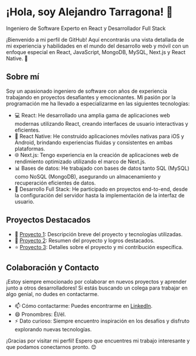 # ¡Hola, soy Alejandro Tarragona! 👋
Ingeniero de Software Experto en React y Desarrollador Full Stack

¡Bienvenido a mi perfil de GitHub! Aquí encontrarás una vista detallada de mi experiencia y habilidades en el mundo del desarrollo web y móvil con un enfoque especial en React, JavaScript, MongoDB, MySQL, Next.js y React Native. 🚀

## Sobre mí
Soy un apasionado ingeniero de software con años de experiencia trabajando en proyectos desafiantes y emocionantes. Mi pasión por la programación me ha llevado a especializarme en las siguientes tecnologías:

- 💻 React: He desarrollado una amplia gama de aplicaciones web modernas utilizando React, creando interfaces de usuario interactivas y eficientes.
- 📱 React Native: He construido aplicaciones móviles nativas para iOS y Android, brindando experiencias fluidas y consistentes en ambas plataformas.
- 🌐 Next.js: Tengo experiencia en la creación de aplicaciones web de rendimiento optimizado utilizando el marco de Next.js.
- 📊 Bases de datos: He trabajado con bases de datos tanto SQL (MySQL) como NoSQL (MongoDB), asegurando un almacenamiento y recuperación eficientes de datos.
- 🤖 Desarrollo Full Stack: He participado en proyectos end-to-end, desde la configuración del servidor hasta la implementación de la interfaz de usuario.

## Proyectos Destacados
- 🚀 [Proyecto 1](https://terciadesign.com/): Descripción breve del proyecto y tecnologías utilizadas.
- 🌟 [Proyecto 2](https://spotify-2-nextjs-12-middleware-2-alejandrotarragona.vercel.app/): Resumen del proyecto y logros destacados.
- ⭐️ [Proyecto 3](https://trello-2-nextjs-13-4-gpt-zustand-dragndrop-a-alejandrotarragona.vercel.app/): Detalles sobre el proyecto y mi contribución específica.

## Colaboración y Contacto
¡Estoy siempre emocionado por colaborar en nuevos proyectos y aprender junto a otros desarrolladores! Si estás buscando un colega para trabajar en algo genial, no dudes en contactarme.

- 📫 Cómo contactarme: Puedes encontrarme en [LinkedIn](https://www.linkedin.com/in/alejandro-tercia/).
- 😄 Pronombres: Él/él.
- ⚡ Dato curioso: Siempre encuentro inspiración en los desafíos y disfruto explorando nuevas tecnologías.

¡Gracias por visitar mi perfil! Espero que encuentres mi trabajo interesante y que podamos conectarnos pronto. 😊
